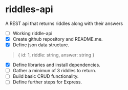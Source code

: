 # riddles-api

A REST api that returns riddles along with their answers

- [ ] Working riddle-api
- [x] Create github repository and README.me.
- [x] Define json data structure.

> {
> id: 1,
> riddle: string,
> answer: string
> }

- [x] Define libraries and install dependencies.
- [ ] Gather a minimun of 3 riddles to return.
- [ ] Build basic CRUD functionality.
- [ ] Define further steps for Express.
